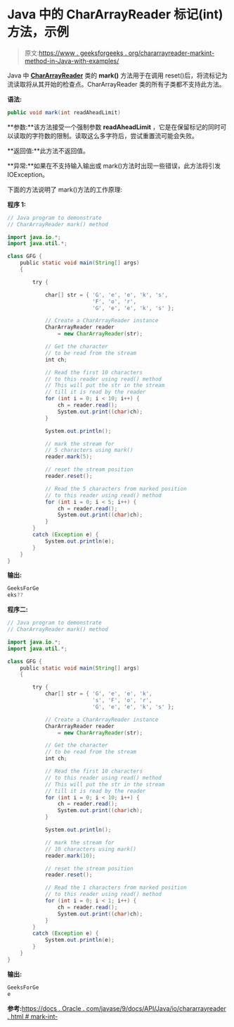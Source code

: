 # Java 中的 CharArrayReader 标记(int)方法，示例

> 原文:[https://www . geeksforgeeks . org/chararrayreader-markint-method-in-Java-with-examples/](https://www.geeksforgeeks.org/chararrayreader-markint-method-in-java-with-examples/)

Java 中 **[CharArrayReader](https://www.geeksforgeeks.org/java-io-chararrayreader-class-java/)** 类的 **mark()** 方法用于在调用 reset()后，将流标记为流读取将从其开始的检查点。CharArrayReader 类的所有子类都不支持此方法。

**语法:**

```java
public void mark(int readAheadLimit)
```

**参数:**该方法接受一个强制参数 **readAheadLimit** ，它是在保留标记的同时可以读取的字符数的限制。读取这么多字符后，尝试重置流可能会失败。

**返回值:**此方法不返回值。

**异常:**如果在不支持输入输出或 mark()方法时出现一些错误，此方法将引发 IOException。

下面的方法说明了 mark()方法的工作原理:

**程序 1:**

```java
// Java program to demonstrate
// CharArrayReader mark() method

import java.io.*;
import java.util.*;

class GFG {
    public static void main(String[] args)
    {

        try {

            char[] str = { 'G', 'e', 'e', 'k', 's',
                           'F', 'o', 'r',
                           'G', 'e', 'e', 'k', 's' };

            // Create a CharArrayReader instance
            CharArrayReader reader
                = new CharArrayReader(str);

            // Get the character
            // to be read from the stream
            int ch;

            // Read the first 10 characters
            // to this reader using read() method
            // This will put the str in the stream
            // till it is read by the reader
            for (int i = 0; i < 10; i++) {
                ch = reader.read();
                System.out.print((char)ch);
            }

            System.out.println();

            // mark the stream for
            // 5 characters using mark()
            reader.mark(5);

            // reset the stream position
            reader.reset();

            // Read the 5 characters from marked position
            // to this reader using read() method
            for (int i = 0; i < 5; i++) {
                ch = reader.read();
                System.out.print((char)ch);
            }
        }
        catch (Exception e) {
            System.out.println(e);
        }
    }
}
```

**输出:**

```java
GeeksForGe
eks??

```

**程序二:**

```java
// Java program to demonstrate
// CharArrayReader mark() method

import java.io.*;
import java.util.*;

class GFG {
    public static void main(String[] args)
    {

        try {
            char[] str = { 'G', 'e', 'e', 'k',
                           's', 'F', 'o', 'r',
                           'G', 'e', 'e', 'k', 's' };

            // Create a CharArrayReader instance
            CharArrayReader reader
                = new CharArrayReader(str);

            // Get the character
            // to be read from the stream
            int ch;

            // Read the first 10 characters
            // to this reader using read() method
            // This will put the str in the stream
            // till it is read by the reader
            for (int i = 0; i < 10; i++) {
                ch = reader.read();
                System.out.print((char)ch);
            }

            System.out.println();

            // mark the stream for
            // 10 characters using mark()
            reader.mark(10);

            // reset the stream position
            reader.reset();

            // Read the 1 characters from marked position
            // to this reader using read() method
            for (int i = 0; i < 1; i++) {
                ch = reader.read();
                System.out.print((char)ch);
            }
        }
        catch (Exception e) {
            System.out.println(e);
        }
    }
}
```

**输出:**

```java
GeeksForGe
e

```

**参考:**[https://docs . Oracle . com/javase/9/docs/API/Java/io/chararrayreader . html # mark-int-](https://docs.oracle.com/javase/9/docs/api/java/io/CharArrayReader.html#mark-int-)